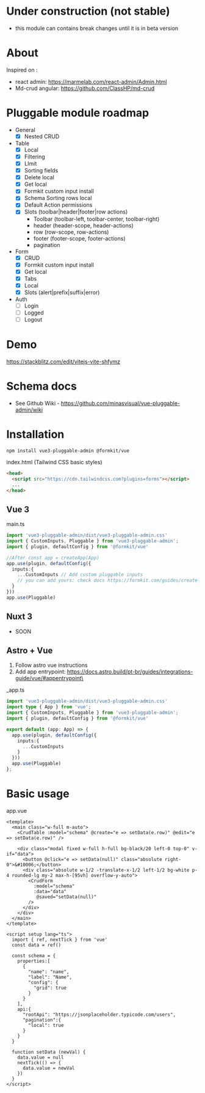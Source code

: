 # Under construction (not stable)
- this module can contains break changes until it is in beta version

# About
Inspired on :
- react admin: https://marmelab.com/react-admin/Admin.html
- Md-crud angular: https://github.com/ClassHP/md-crud

# Pluggable module roadmap 
- General
  - [X] Nested CRUD
- Table
  - [X] Local
  - [X] Filtering
  - [X] LImit
  - [X] Sorting fields
  - [X] Delete local
  - [X] Get local
  - [X] Formkit custom input install
  - [X] Schema Sorting rows local
  - [X] Default Action permissions 
  - [X] Slots (toolbar|header|footer|row actions)
    - Toolbar (toolbar-left, toolbar-center, toolbar-right)
    - header (header-scope, header-actions)
    - row (row-scope, row-actions)
    - footer (footer-scope, footer-actions)
    - pagination 
- Form
  - [X] CRUD 
  - [X] Formkit custom input install
  - [X] Get local
  - [X] Tabs
  - [X] Local
  - [X] Slots (alert|prefix|suffix|error)
- Auth 
  - [ ] Login 
  - [ ] Logged
  - [ ] Logout

# Demo
https://stackblitz.com/edit/vitejs-vite-shfymz

# Schema docs
- See Github Wiki - https://github.com/minasvisual/vue-pluggable-admin/wiki

# Installation 

```shell
npm install vue3-pluggable-admin @formkit/vue
```

index.html (Tailwind CSS basic styles)
```html
<head>
  <script src="https://cdn.tailwindcss.com?plugins=forms"></script>
  ...
</head>
```

## Vue 3
main.ts
```ts 
import 'vue3-pluggable-admin/dist/vue3-pluggable-admin.css'
import { CustomInputs, Pluggable } from 'vue3-pluggable-admin';
import { plugin, defaultConfig } from '@formkit/vue'

//After const app = createApp(App)
app.use(plugin, defaultConfig({
  inputs:{
    ...CustomInputs // Add custom pluggable inputs 
    // you can add yours: check docs https://formkit.com/guides/create-a-custom-input
  }
}))
app.use(Pluggable)
```

## Nuxt 3
- SOON

## Astro + Vue
1. Follow astro vue instructions
2. Add app entrypoint: https://docs.astro.build/pt-br/guides/integrations-guide/vue/#appentrypoint\ 

_app.ts
```ts 
import 'vue3-pluggable-admin/dist/vue3-pluggable-admin.css'
import type { App } from 'vue';
import { CustomInputs, Pluggable } from 'vue3-pluggable-admin';
import { plugin, defaultConfig } from '@formkit/vue'

export default (app: App) => { 
  app.use(plugin, defaultConfig({
    inputs:{
      ...CustomInputs  
    }
  }))
  app.use(Pluggable)
};
```

# Basic usage
app.vue
```vue
<template>
  <main class="w-full m-auto">
    <CrudTable :model="schema" @create="e => setData(e.row)" @edit="e => setData(e.row)" />

    <div class="modal fixed w-full h-full bg-black/20 left-0 top-0" v-if="data">
      <button @click="e => setData(null)" class="absolute right-0">&#10006;</button>
      <div class="absolute w-1/2 -translate-x-1/2 left-1/2 bg-white p-4 rounded-lg my-2 max-h-[95vh] overflow-y-auto">
        <CrudForm
          :model="schema"  
          :data="data"  
           @saved="setData(null)"
        />
      </div>
    </div>
  </main>
</template>

<script setup lang="ts">  
  import { ref, nextTick } from 'vue'  
  const data = ref()

  const schema = {
    properties:[
      {
        "name": "name",
        "label": "Name",
        "config": {
          "grid": true
        }
      }
    ],
    api:{
      "rootApi": "https://jsonplaceholder.typicode.com/users",
      "pagination":{
        "local": true
      }
    }
  }

  function setData (newVal) {
    data.value = null
    nextTick(() => {
      data.value = newVal
    })
  }
</script>
```
